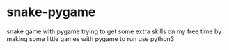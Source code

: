 # snake-pygame
snake game with pygame
trying to get some extra skills on my free time by making some little games with pygame to run use python3

